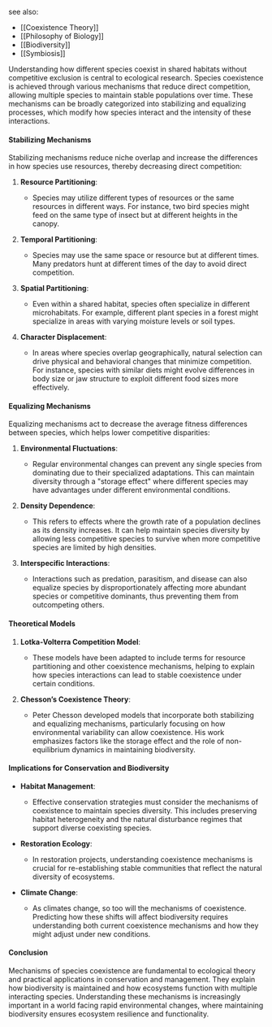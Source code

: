 see also:
- [[Coexistence Theory]]
- [[Philosophy of Biology]]
- [[Biodiversity]]
- [[Symbiosis]]

Understanding how different species coexist in shared habitats without competitive exclusion is central to ecological research. Species coexistence is achieved through various mechanisms that reduce direct competition, allowing multiple species to maintain stable populations over time. These mechanisms can be broadly categorized into stabilizing and equalizing processes, which modify how species interact and the intensity of these interactions.

#### Stabilizing Mechanisms

Stabilizing mechanisms reduce niche overlap and increase the differences in how species use resources, thereby decreasing direct competition:

1. **Resource Partitioning**:
   - Species may utilize different types of resources or the same resources in different ways. For instance, two bird species might feed on the same type of insect but at different heights in the canopy.

2. **Temporal Partitioning**:
   - Species may use the same space or resource but at different times. Many predators hunt at different times of the day to avoid direct competition.

3. **Spatial Partitioning**:
   - Even within a shared habitat, species often specialize in different microhabitats. For example, different plant species in a forest might specialize in areas with varying moisture levels or soil types.

4. **Character Displacement**:
   - In areas where species overlap geographically, natural selection can drive physical and behavioral changes that minimize competition. For instance, species with similar diets might evolve differences in body size or jaw structure to exploit different food sizes more effectively.

#### Equalizing Mechanisms

Equalizing mechanisms act to decrease the average fitness differences between species, which helps lower competitive disparities:

1. **Environmental Fluctuations**:
   - Regular environmental changes can prevent any single species from dominating due to their specialized adaptations. This can maintain diversity through a "storage effect" where different species may have advantages under different environmental conditions.

2. **Density Dependence**:
   - This refers to effects where the growth rate of a population declines as its density increases. It can help maintain species diversity by allowing less competitive species to survive when more competitive species are limited by high densities.

3. **Interspecific Interactions**:
   - Interactions such as predation, parasitism, and disease can also equalize species by disproportionately affecting more abundant species or competitive dominants, thus preventing them from outcompeting others.

#### Theoretical Models

1. **Lotka-Volterra Competition Model**:
   - These models have been adapted to include terms for resource partitioning and other coexistence mechanisms, helping to explain how species interactions can lead to stable coexistence under certain conditions.

2. **Chesson’s Coexistence Theory**:
   - Peter Chesson developed models that incorporate both stabilizing and equalizing mechanisms, particularly focusing on how environmental variability can allow coexistence. His work emphasizes factors like the storage effect and the role of non-equilibrium dynamics in maintaining biodiversity.

#### Implications for Conservation and Biodiversity

- **Habitat Management**:
   - Effective conservation strategies must consider the mechanisms of coexistence to maintain species diversity. This includes preserving habitat heterogeneity and the natural disturbance regimes that support diverse coexisting species.

- **Restoration Ecology**:
   - In restoration projects, understanding coexistence mechanisms is crucial for re-establishing stable communities that reflect the natural diversity of ecosystems.

- **Climate Change**:
   - As climates change, so too will the mechanisms of coexistence. Predicting how these shifts will affect biodiversity requires understanding both current coexistence mechanisms and how they might adjust under new conditions.

#### Conclusion

Mechanisms of species coexistence are fundamental to ecological theory and practical applications in conservation and management. They explain how biodiversity is maintained and how ecosystems function with multiple interacting species. Understanding these mechanisms is increasingly important in a world facing rapid environmental changes, where maintaining biodiversity ensures ecosystem resilience and functionality.